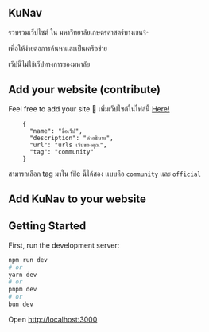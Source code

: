 ## KuNav
รวบรวมเว็ปไซต์ ใน มหาวิทยาลัยเกษตรศาสตร์บางเขน✨

เพื่อให้ง่ายต่อการค้นหาเเละเป็นเครือข่าย

เว็ปนี้ไม่ใช้เว็ปทางการของมหาลัย

## Add your website (contribute)
Feel free to add your site 🌟
เพิ่มเว็ปไซต์ในไฟล์นี้ [Here!](https://github.com/karitthorn/KuNav/blob/main/public/data/website.json)
```
    {
      "name": "ชื่อเว็ป",
      "description": "คำอธิบาย",
      "url": "urls เว็ปของคุณ",
      "tag": "community"
    }
```
สามารถเลือก tag มาใน file นี้ได้สอง เเบบคือ ```community``` เเละ ```official```

## Add KuNav to your website

## Getting Started

First, run the development server:

```bash
npm run dev
# or
yarn dev
# or
pnpm dev
# or
bun dev
```

Open [http://localhost:3000](http://localhost:3000) 

